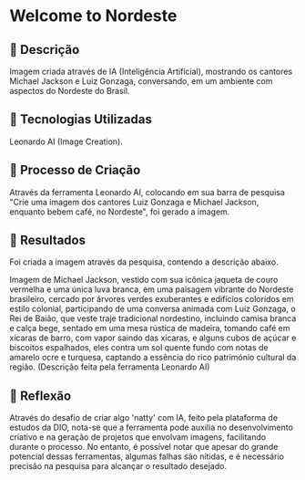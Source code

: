 # Welcome to Nordeste

## 📒 Descrição
Imagem criada através de IA (Inteligência Artificial), mostrando os cantores Michael Jackson e Luiz Gonzaga, conversando, em um ambiente com aspectos do Nordeste do Brasil.

## 🤖 Tecnologias Utilizadas
Leonardo AI (Image Creation).

## 🧐 Processo de Criação
Através da ferramenta Leonardo AI, colocando em sua barra de pesquisa "Crie uma imagem dos cantores Luiz Gonzaga e Michael Jackson, enquanto bebem café, no Nordeste", foi gerado a imagem.

## 🚀 Resultados
Foi criada a imagem através da pesquisa, contendo a descrição abaixo.

Imagem de Michael Jackson, vestido com sua icônica jaqueta de couro vermelha e uma única luva branca, em uma paisagem vibrante do Nordeste brasileiro, cercado por árvores verdes exuberantes e edifícios coloridos em estilo colonial, participando de uma conversa animada com Luiz Gonzaga, o Rei de Baião, que veste traje tradicional nordestino, incluindo camisa branca e calça bege, sentado em uma mesa rústica de madeira, tomando café em xícaras de barro, com vapor saindo das xícaras, e alguns cubos de açúcar e biscoitos espalhados, eles contra um sol quente fundo com notas de amarelo ocre e turquesa, captando a essência do rico património cultural da região. (Descrição feita pela ferramenta Leonardo AI)

## 💭 Reflexão
Através do desafio de criar algo 'natty' com IA, feito pela plataforma de estudos da DIO, nota-se que a ferramenta pode auxilia no desenvolvimento criativo e na geração de projetos que envolvam imagens, facilitando durante o processo. No entanto, é possível notar que apesar do grande potencial dessas ferramentas, algumas falhas são nítidas, e é necessário precisão na pesquisa para alcançar o resultado desejado.
